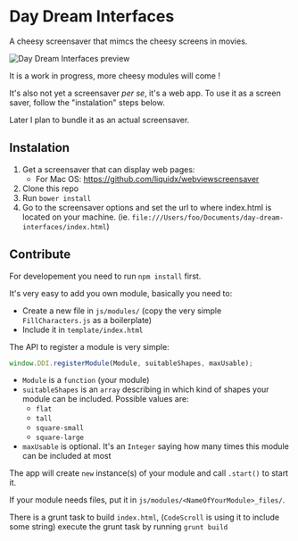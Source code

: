 # Day Dream Interfaces

A cheesy screensaver that mimcs the cheesy screens in movies.

![Day Dream Interfaces preview](https://www.dropbox.com/s/cz5zbk95fafdvyo/Capture%20d%27%C3%A9cran%202015-05-22%2018.09.21.png?dl=1)


It is a work in progress, more cheesy modules will come !

It's also not yet a screensaver _per se_, it's a web app. To use it as a screen saver, follow the "instalation" steps below.

Later I plan to bundle it as an actual screensaver.


## Instalation

1. Get a screensaver that can display web pages:
	* For Mac OS: https://github.com/liquidx/webviewscreensaver
2. Clone this repo
3. Run `bower install`
4. Go to the screensaver options and set the url to where index.html is located on your machine. (ie. `file:///Users/foo/Documents/day-dream-interfaces/index.html`)


## Contribute

For developement you need to run `npm install` first.


It's very easy to add you own module, basically you need to:

* Create a new file in `js/modules/` (copy the very simple `FillCharacters.js` as a boilerplate)
* Include it in `template/index.html`

The API to register a module is very simple:

```js
window.DDI.registerModule(Module, suitableShapes, maxUsable);
```

* `Module` is a `function` (your module)
* `suitableShapes` is an `array` describing in which kind of shapes your module can be included. Possible values are:
	* `flat`
	* `tall`
	* `square-small`
	* `square-large`
* `maxUsable` is optional. It's an `Integer` saying how many times this module can be included at most

The app will create `new` instance(s) of your module and call `.start()` to start it.


If your module needs files, put it in `js/modules/<NameOfYourModule>_files/`.

There is a grunt task to build `index.html`, (`CodeScroll` is using it to include some string) execute the grunt task by running `grunt build`

